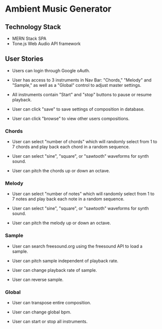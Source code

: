 # Ambient Music Generator

## Technology Stack

- MERN Stack SPA
- Tone.js Web Audio API framework

## User Stories

- Users can login through Google oAuth.

- User has access to 3 instruments in Nav Bar: "Chords," "Melody" and "Sample," as well as a "Global" control to adjust master settings.  

- All instruments contain "Start" and "stop" buttons to pause or resume playback.

- User can click "save" to save settings of composition in database.

- User can click "browse" to view other users compositions.

### Chords

- User can select "number of chords" which will randomly select from 1 to
7 chords and play back each chord in a random sequence.

- User can select "sine", "square", or "sawtooth" waveforms for synth sound.

- User can pitch the chords up or down an octave.

### Melody

- User can select "number of notes" which will randomly select from 1 to
7 notes and play back each note in a random sequence.

- User can select "sine", "square", or "sawtooth" waveforms for synth sound.

- User can pitch the melody up or down an octave.

### Sample

- User can search freesound.org using the freesound API to load a sample.

- User can pitch sample independent of playback rate.

- User can change playback rate of sample.

- User can reverse sample.

### Global

- User can transpose entire composition.

- User can change global bpm.

- User can start or stop all instruments.


